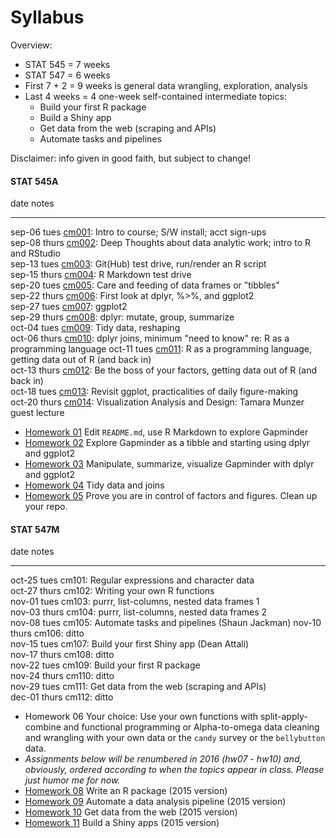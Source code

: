 # Syllabus



Overview:

  * STAT 545 = 7 weeks
  * STAT 547 = 6 weeks
  * First 7 + 2 = 9 weeks is general data wrangling, exploration, analysis
  * Last 4 weeks = 4 one-week self-contained intermediate topics:
    - Build your first R package
    - Build a Shiny app
    - Get data from the web (scraping and APIs)
    - Automate tasks and pipelines

Disclaimer: info given in good faith, but subject to change!

<!-- unholy hack to make following two tables less wide and the same wide -->
<style type="text/css">
table {
   max-width: 50%;
}
</style>

#### STAT 545A


date           notes                                                                                                                   
-------------  ------------------------------------------------------------------------------------------------------------------------
sep-06 tues    <a href="cm001_course-intro-sw-install-account-signup.html">cm001</a>: Intro to course; S/W install; acct sign-ups      
sep-08 thurs   <a href="cm002_r-rstudio-intro.html">cm002</a>: Deep Thoughts about data analytic work; intro to R and RStudio          
sep-13 tues    <a href="cm003_render-git-github-test-drive.html">cm003</a>: Git(Hub) test drive, run/render an R script                
sep-15 thurs   <a href="cm004_claim-repo-test-drive-rmd.html">cm004</a>: R Markdown test drive                                         
sep-20 tues    <a href="cm005_tidyverse-tibbles.html">cm005</a>: Care and feeding of data frames or "tibbles"                          
sep-22 thurs   <a href="cm006_tibbles-dplyr-ggplot2.html">cm006</a>: First look at dplyr, %>%, and ggplot2                             
sep-27 tues    <a href="cm007_ggplot2.html">cm007</a>: ggplot2                                                                         
sep-29 thurs   <a href="cm008_dplyr-single-table.html">cm008</a>: dplyr: mutate, group, summarize                                      
oct-04 tues    <a href="cm009_tidy-data.html">cm009</a>: Tidy data, reshaping                                                          
oct-06 thurs   <a href="cm010_joins-r-programming.html">cm010</a>: dplyr joins, minimum "need to know" re: R as a programming language 
oct-11 tues    <a href="cm011_r-programming-file-io.html">cm011</a>: R as a programming language, getting data out of R (and back in)  
oct-13 thurs   <a href="cm012_file-io-factors.html">cm012</a>: Be the boss of your factors, getting data out of R (and back in)        
oct-18 tues    <a href="cm013_ggplot2-continued.html">cm013</a>: Revisit ggplot, practicalities of daily figure-making                 
oct-20 thurs   <a href="cm014_munzner-guest-lecture.html">cm014</a>: Visualization Analysis and Design: Tamara Munzer guest lecture    

  * [Homework 01](hw01_edit-README.html) Edit `README.md`, use R Markdown to explore Gapminder
  * [Homework 02](hw02_explore-gapminder-dplyr.html) Explore Gapminder as a tibble and starting using dplyr and ggplot2
  * [Homework 03](hw03_dplyr-and-more-ggplot2.html) Manipulate, summarize, visualize Gapminder with dplyr and ggplot2
  * [Homework 04](hw04_tidy-data-joins.html) Tidy data and joins
  * [Homework 05](hw05_factor-figure-boss-repo-hygiene.html) Prove you are in control of factors and figures. Clean up your repo.

#### STAT 547M


date           notes                                               
-------------  ----------------------------------------------------
oct-25 tues    cm101: Regular expressions and character data       
oct-27 thurs   cm102: Writing your own R functions                 
nov-01 tues    cm103: purrr, list-columns, nested data frames 1    
nov-03 thurs   cm104: purrr, list-columns, nested data frames 2    
nov-08 tues    cm105: Automate tasks and pipelines (Shaun Jackman) 
nov-10 thurs   cm106: ditto                                        
nov-15 tues    cm107: Build your first Shiny app (Dean Attali)     
nov-17 thurs   cm108: ditto                                        
nov-22 tues    cm109: Build your first R package                   
nov-24 thurs   cm110: ditto                                        
nov-29 tues    cm111: Get data from the web (scraping and APIs)    
dec-01 thurs   cm112: ditto                                        

  * Homework 06 Your choice: Use your own functions with split-apply-combine and functional programming or Alpha-to-omega data cleaning and wrangling with your own data or the `candy` survey or the `bellybutton` data.
  * *Assignments below will be renumbered in 2016 (hw07 - hw10) and, obviously, ordered according to when the topics appear in class. Please just humor me for now.*
  * [Homework 08](hw08_package.html) Write an R package (2015 version)
  * [Homework 09](hw09_automation.html) Automate a data analysis pipeline (2015 version)
  * [Homework 10](hw10_data-from-web.html) Get data from the web (2015 version)
  * [Homework 11](hw11_shiny.html) Build a Shiny apps (2015 version)
